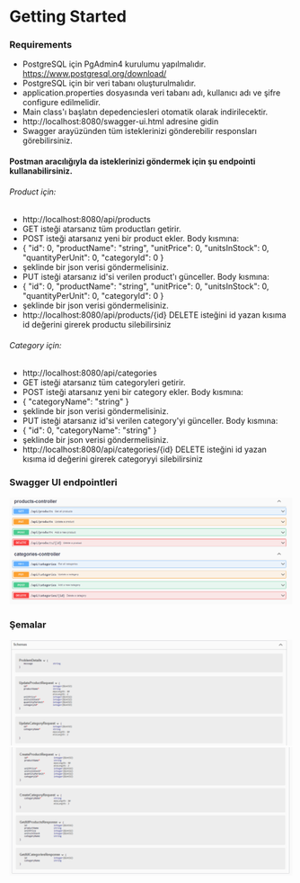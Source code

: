 # Getting Started

### Requirements
- PostgreSQL için PgAdmin4 kurulumu yapılmalıdır. https://www.postgresql.org/download/
- PostgreSQL için bir veri tabanı oluşturulmalıdır.
- application.properties dosyasında veri tabanı adı, kullanıcı adı ve şifre configure edilmelidir. 
- Main class'ı başlatın depedenciesleri otomatik olarak indirilecektir. 
- http://localhost:8080/swagger-ui.html adresine gidin 
- Swagger arayüzünden tüm isteklerinizi gönderebilir responsları görebilirsiniz.
#### Postman aracılığıyla da isteklerinizi göndermek için şu endpointi kullanabilirsiniz. 
###### Product için:
- http://localhost:8080/api/products 
- GET isteği atarsanız tüm productları getirir.
- POST isteği atarsanız yeni bir product ekler. Body kısmına:
- {
  "id": 0,
  "productName": "string",
  "unitPrice": 0,
  "unitsInStock": 0,
  "quantityPerUnit": 0,
  "categoryId": 0
  }
- şeklinde bir json verisi göndermelisiniz.
- PUT isteği atarsanız id'si verilen product'ı günceller. Body kısmına:
- {
  "id": 0,
  "productName": "string",
  "unitPrice": 0,
  "unitsInStock": 0,
  "quantityPerUnit": 0,
  "categoryId": 0
  }
- şeklinde bir json verisi göndermelisiniz.
- http://localhost:8080/api/products/{id} DELETE isteğini id yazan kısıma id değerini girerek productu silebilirsiniz 
###### Category için:
- http://localhost:8080/api/categories
- GET isteği atarsanız tüm categoryleri getirir.
- POST isteği atarsanız yeni bir category ekler. Body kısmına:
- {
  "categoryName": "string"
  }
- şeklinde bir json verisi göndermelisiniz.
- PUT isteği atarsanız id'si verilen category'yi günceller. Body kısmına:
- {
  "id": 0,
  "categoryName": "string"
  }
- şeklinde bir json verisi göndermelisiniz.
- http://localhost:8080/api/categories/{id} DELETE isteğini id yazan kısıma id değerini girerek categoryyi silebilirsiniz
    
### Swagger UI endpointleri
![img_1.png](img_1.png)

### Şemalar
![img_2.png](img_2.png)
![img_3.png](img_3.png)
